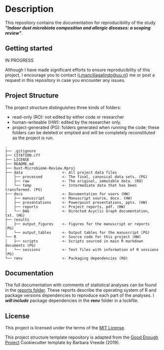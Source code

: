 
# Description

This repository contains the documentation for reproducibility of the study ***"Indoor dust microbiota composition and allergic diseases: a scoping review"***. 

## Getting started

IN PROGRESS

Although I have made significant efforts to ensure reproducibility of this project, I encourage you to contact ([j.mancillagalindo@uu.nl](mailto:j.mancillagalindo@uu.nl)) me or post a request in this repository in case you encounter any issues.   

## Project Structure

The project structure distinguishes three kinds of folders:
- read-only (RO): not edited by either code or researcher
- human-writeable (HW): edited by the researcher only.
- project-generated (PG): folders generated when running the code; these folders can be deleted or emptied and will be completely reconstituted as the project is run.

```         
.
├── .gitignore
├── CITATION.cff
├── LICENSE
├── README.md
├── Dust-Microbiome-Review.Rproj
├── data                  <- All project data files
│   ├── processed         <- The final, canonical data sets. (PG)
│   ├── raw               <- The original, immutable data. (RO)
│   └── temp              <- Intermediate data that has been transformed. (PG)
├── docs                  <- Documentation for users (HW)
│   ├── manuscript        <- Manuscript source, docx. (HW)
│   ├── presentations     <- Powerpoint presentations, pptx. (HW)
│   ├── reports           <- Project reports, pdf. (HW)
│   └── DAG               <- Directed Acyclic Graph documentation, txt. (HG)
├── results
│   ├── output_figures    <- Figures for the manuscript or reports (PG)
│   └── output_tables     <- Output tables for the manuscript (PG)
└── R                     <- Source code for this project (HW)
│   ├── scripts           <- Scripts sourced in main R markdown documents (PG)
│   └── sessions          <- Text files with information of R sessions (PG)
└── renv                  <- Packaging dependencies (RO)
```

## Documentation

The full documentation with comments of statistical analyses can be found in the [reports folder](docs/reports). These reports describe the operating system of R and package versions dependencies to reproduce each part of the analyses. I ***will include*** package dependencies in the **renv** folder in a lockfile. 

## License

This project is licensed under the terms of the [MIT License](/LICENSE).

This project structure template repository is adapted from the [Good Enough Project](https://github.com/bvreede/good-enough-project) Cookiecutter template by Barbara Vreede (2019).


